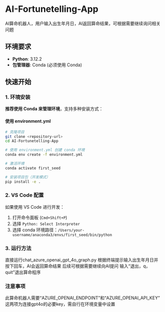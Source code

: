 # AI-Fortunetelling-App

AI算命机器人，用户输入出生年月日，AI返回算命结果，可根据需要继续询问相关问题

## 环境要求

- **Python**: 3.12.2
- **包管理器**: Conda (必须使用 Conda)

## 快速开始

### 1. 环境安装

**推荐使用 Conda 来管理环境**，支持多种安装方式：

#### 使用 environment.yml

```bash
# 克隆项目
git clone <repository-url>
cd AI-Fortunetelling-App

# 使用 environment.yml 创建 conda 环境
conda env create -f environment.yml

# 激活环境
conda activate first_seed

# 安装项目包（开发模式）
pip install -e .
```

### 2. VS Code 配置

如果使用 VS Code 进行开发：

1. 打开命令面板 (`Cmd+Shift+P`)
2. 选择 `Python: Select Interpreter`
3. 选择 conda 环境路径：`/Users/your-username/anaconda3/envs/first_seed/bin/python`


### 3. 运行方法

直接运行chat_azure_openai_gpt_4o_graph.py
根据终端提示输入出生年月日并按下回车，AI会返回算命结果
后续可根据需要继续向AI提问
输入“退出，q，quit”退出算命程序

### 注意事项

此算命机器人需要“AZURE_OPENAI_ENDPOINT”和“AZURE_OPENAI_API_KEY”
这两项为连接gpt4o的必要key，需自行在环境变量中设置